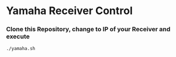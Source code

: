 # Yamaha Receiver Control
### Clone this Repository, change to IP of your Receiver and execute 
~~~Shell
./yamaha.sh
~~~
